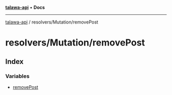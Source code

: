 [**talawa-api**](../../../README.md) • **Docs**

***

[talawa-api](../../../modules.md) / resolvers/Mutation/removePost

# resolvers/Mutation/removePost

## Index

### Variables

- [removePost](variables/removePost.md)
